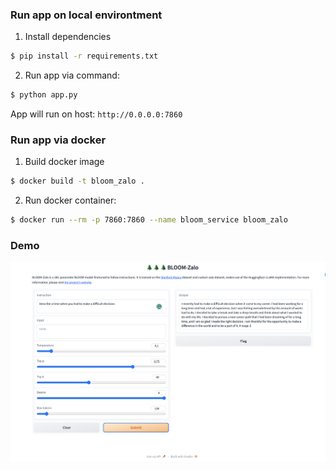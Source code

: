 ### Run app on local environtment
1. Install dependencies
```bash
$ pip install -r requirements.txt
```
2. Run app via command:
```bash
$ python app.py
```
App will run on host: `http://0.0.0.0:7860`

### Run app via docker
1. Build docker image
```bash
$ docker build -t bloom_zalo .                                 
```
2. Run docker container:
```bash
$ docker run --rm -p 7860:7860 --name bloom_service bloom_zalo
```

### Demo
![demo](./images/Screenshot%202023-07-21%20at%2014.22.01.png)  